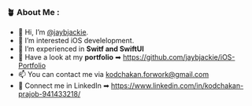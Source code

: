### :potted_plant: About Me :
- 👋 Hi, I’m [@jaybjackie](https://github.com/jaybjackie).
- 🔮 I’m interested iOS develelopment.
- 🌱 I’m experienced in **Switf and SwiftUI**
- 👀 Have a look at my **portfolio** ➡ https://github.com/jaybjackie/iOS-Portfolio
- 📫 You can contact me via kodchakan.forwork@gmail.com
- 🧐 Connect me in LinkedIn ➡ https://www.linkedin.com/in/kodchakan-prajob-941433218/

<!---
jaybjackie/jaybjackie is a ✨ special ✨ repository because its `README.md` (this file) appears on your GitHub profile.
You can click the Preview link to take a look at your changes.
--->
